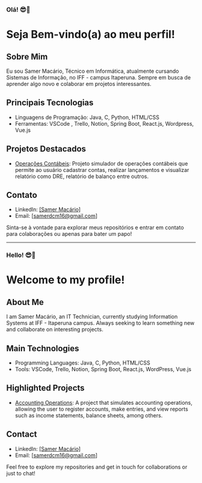 ### Olá! 😎👋
# Seja Bem-vindo(a) ao meu perfil!

## Sobre Mim
Eu sou Samer Macário, Técnico em Informática, atualmente cursando Sistemas de Informação, no IFF - campus Itaperuna. Sempre em busca de aprender algo novo e colaborar em projetos interessantes.

## Principais Tecnologias
- Linguagens de Programação: Java, C, Python, HTML/CSS
- Ferramentas: VSCode , Trello, Notion, Spring Boot, React.js, Wordpress, Vue.js

## Projetos Destacados
- [Operações Contábeis](https://github.com/daninvasc2/operacoes-contabeis): Projeto simulador de operações contábeis que permite ao usuário cadastrar contas, realizar lançamentos e visualizar relatório como DRE, relatório de balanço entre outros.

## Contato
- LinkedIn: [[Samer Macário]](https://www.linkedin.com/in/samer-mac%C3%A1rio-29975b183/)
- Email: [samerdcm16@gmail.com]

Sinta-se à vontade para explorar meus repositórios e entrar em contato para colaborações ou apenas para bater um papo!

---

### Hello! 😎👋
# Welcome to my profile!

## About Me
I am Samer Macário, an IT Technician, currently studying Information Systems at IFF - Itaperuna campus. Always seeking to learn something new and collaborate on interesting projects.

## Main Technologies
- Programming Languages: Java, C, Python, HTML/CSS
- Tools: VSCode, Trello, Notion, Spring Boot, React.js, WordPress, Vue.js

## Highlighted Projects
- [Accounting Operations](https://github.com/daninvasc2/operacoes-contabeis): A project that simulates accounting operations, allowing the user to register accounts, make entries, and view reports such as income statements, balance sheets, among others.

## Contact
- LinkedIn: [[Samer Macário]](https://www.linkedin.com/in/samer-mac%C3%A1rio-29975b183/)
- Email: [samerdcm16@gmail.com]

Feel free to explore my repositories and get in touch for collaborations or just to chat!




























<!--
**samerzito/samerzito** is a ✨ _special_ ✨ repository because its `README.md` (this file) appears on your GitHub profile.

Here are some ideas to get you started:

- 🔭 I’m currently working on ...
- 🌱 I’m currently learning ...
- 👯 I’m looking to collaborate on ...
- 🤔 I’m looking for help with ...
- 💬 Ask me about ...
- 📫 How to reach me: ...
- 😄 Pronouns: ...
- ⚡ Fun fact: ...
-->
